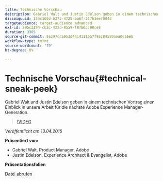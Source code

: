 ```yaml
---
title: Technische Vorschau
description: Gabriel Walt und Justin Edelson geben in einem technischen Vortrag einen Einblick in unsere Arbeit für die nächste Adobe Experience Manager-Generation.
discoiquuid: 15ac160d-b272-4725-ba6f-217b1ee70d4d
targetaudience: target-audience advanced
exl-id: 295c3194-cb2c-422d-8559-f87b6ac98ce8
duration: 3305
source-git-commit: 9a297cda953d4414131657f9ac84580aea0eabeb
workflow-type: tm+mt
source-wordcount: '79'
ht-degree: 0%

---
```


# Technische Vorschau{#technical-sneak-peek}

Gabriel Walt und Justin Edelson geben in einem technischen Vortrag einen Einblick in unsere Arbeit für die nächste Adobe Experience Manager-Generation.

>[!VIDEO](https://video.tv.adobe.com/v/19305/?quality=9)

*Veröffentlicht am 13.04.2016*

**Präsentiert von:**

* Gabriel Walt, Product Manager, Adobe
* Justin Edelson, Experience Architect &amp; Evangelist, Adobe

**Präsentationsfolien**

[Datei abrufen](assets/aem-gems-041316-6-2-tech-preview.pdf)
<!--
[Get back to the Overview](https://helpx.adobe.com/experience-manager/kt/eseminars/gems/aem-index.html)
-->
